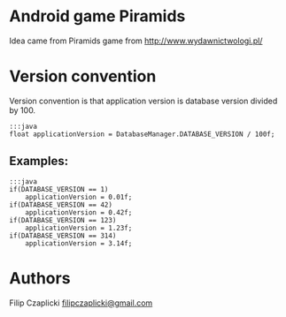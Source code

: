 Android game Piramids
=====================

Idea came from Piramids game from http://www.wydawnictwologi.pl/

Version convention
==================

Version convention is that application version is database version divided by 100.

	:::java
	float applicationVersion = DatabaseManager.DATABASE_VERSION / 100f;

Examples:
---------

	:::java
	if(DATABASE_VERSION == 1)
		applicationVersion = 0.01f;
	if(DATABASE_VERSION == 42)
		applicationVersion = 0.42f;
	if(DATABASE_VERSION == 123)
		applicationVersion = 1.23f;
	if(DATABASE_VERSION == 314)
		applicationVersion = 3.14f;

Authors
======

Filip <starsep> Czaplicki filipczaplicki@gmail.com
